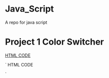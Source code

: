 # Java_Script
A repo for java script


# Project 1 Color Switcher

[ HTML CODE](https://github.com/abhi1224/Java_Script/blob/main/Project/colorchanger/index.html)

`   HTML CODE

`